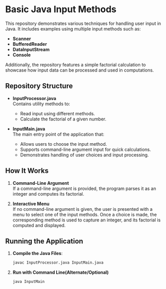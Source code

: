 # Basic Java Input Methods

This repository demonstrates various techniques for handling user input in Java. It includes examples using multiple input methods such as:

- **Scanner**
- **BufferedReader**
- **DataInputStream**
- **Console**

Additionally, the repository features a simple factorial calculation to showcase how input data can be processed and used in computations.

## Repository Structure

- **InputProcessor.java**  
  Contains utility methods to:
  - Read input using different methods.
  - Calculate the factorial of a given number.

- **InputMain.java**  
  The main entry point of the application that:
  - Allows users to choose the input method.
  - Supports command-line argument input for quick calculations.
  - Demonstrates handling of user choices and input processing.

## How It Works

1. **Command-Line Argument**  
   If a command-line argument is provided, the program parses it as an integer and computes its factorial.

2. **Interactive Menu**  
   If no command-line argument is given, the user is presented with a menu to select one of the input methods. Once a choice is made, the corresponding method is used to capture an integer, and its factorial is computed and displayed.

## Running the Application

1. **Compile the Java Files**:
   ```bash
   javac InputProcessor.java InputMain.java
2. **Run with Command Line(Alternate/Optional)**
   ```bash
   java InputMain
